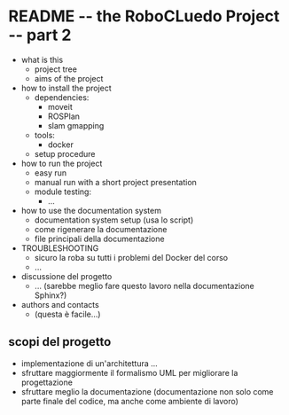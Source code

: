 
# README -- the RoboCLuedo Project -- part 2

- what is this
	- project tree
	- aims of the project
- how to install the project
	- dependencies:
		- moveit
		- ROSPlan
		- slam gmapping
	- tools:
		- docker
	- setup procedure
- how to run the project
	- easy run
	- manual run with a short project presentation
	- module testing:
		- ...
- how to use the documentation system
	- documentation system setup (usa lo script)
	- come rigenerare la documentazione
	- file principali della documentazione
- TROUBLESHOOTING
	- sicuro la roba su tutti i problemi del Docker del corso
	- ...
- discussione del progetto
	- ... (sarebbe meglio fare questo lavoro nella documentazione Sphinx?)
- authors and contacts 
	- (questa è facile...)

## scopi del progetto

- implementazione di un'architettura ...
- sfruttare maggiormente il formalismo UML per migliorare la progettazione
- sfruttare meglio la documentazione (documentazione non solo come parte finale del codice, ma anche come ambiente di lavoro)

